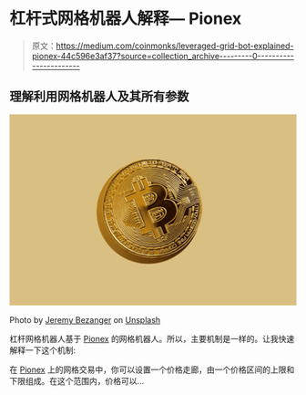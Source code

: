 # 杠杆式网格机器人解释— Pionex

> 原文：<https://medium.com/coinmonks/leveraged-grid-bot-explained-pionex-44c596e3af37?source=collection_archive---------0----------------------->

## 理解利用网格机器人及其所有参数

![](img/65123876b102d0676731c3d923ebecc3.png)

Photo by [Jeremy Bezanger](https://unsplash.com/@jeremybezanger?utm_source=unsplash&utm_medium=referral&utm_content=creditCopyText) on [Unsplash](https://unsplash.com/s/photos/crypto?utm_source=unsplash&utm_medium=referral&utm_content=creditCopyText)

杠杆网格机器人基于 [Pionex](https://www.pionex.com/en-US/sign/ref/siZFAJUz) 的网格机器人。所以，主要机制是一样的。让我快速解释一下这个机制:

在 [Pionex](https://www.pionex.com/en-US/sign/ref/siZFAJUz) 上的网格交易中，你可以设置一个价格走廊，由一个价格区间的上限和下限组成。在这个范围内，价格可以…